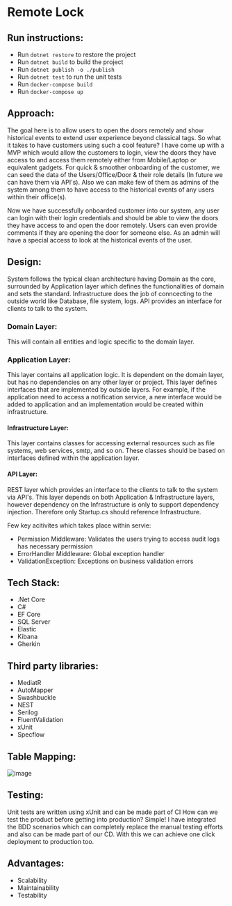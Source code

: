 # Remote Lock

## Run instructions:
- Run `dotnet restore` to restore the project
- Run `dotnet build` to build the project
- Run `dotnet publish -o ./publish`
- Run `dotnet test` to run the unit tests
- Run `docker-compose build`
- Run `docker-compose up`

## Approach:
The goal here is to allow users to open the doors remotely and show historical events to extend user experience beyond classical tags. So what it takes to have customers using such a cool feature? I have come up with a MVP which would allow the customers to login, view the doors they have access to and access them remotely either from Mobile/Laptop or equivalent gadgets. For quick & smoother onboarding of the customer, we can seed the data of the Users/Office/Door & their role details (In future we can have them via API's). Also we can make few of them as admins of the system among them to have access to the historical events of any users within their office(s).

Now we have successfully onboarded customer into our system, any user can login with their login credentials and should be able to view the doors they have access to and open the door remotely. Users can even provide comments if they are opening the door for someone else. As an admin will have a special access to look at the historical events of the user.

## Design:
System follows the typical clean architecture having Domain as the core, surrounded by Application layer which defines the functionalities of domain and sets the standard. Infrastructure does the job of conncecting to the outside world like Database, file system, logs. API provides an interface for clients to talk to the system.

### Domain Layer:
This will contain all entities and logic specific to the domain layer.

### Application Layer:
This layer contains all application logic. It is dependent on the domain layer, but has no dependencies on any other layer or project. This layer defines interfaces that are implemented by outside layers. For example, if the application need to access a notification service, a new interface would be added to application and an implementation would be created within infrastructure.

#### Infrastructure Layer:
This layer contains classes for accessing external resources such as file systems, web services, smtp, and so on. These classes should be based on interfaces defined within the application layer.

#### API Layer:
REST layer which provides an interface to the clients to talk to the system via API's. This layer depends on both Application & Infrastructure layers, however dependency on the Infrastructure is only to support dependency injection. Therefore only Startup.cs should reference Infrastructure.

Few key acitivites which takes place within servie:
- Permission Middleware: Validates the users trying to access audit logs has necessary permission
- ErrorHandler Middleware: Global exception handler
- ValidationException: Exceptions on business validation errors

## Tech Stack:
- .Net Core
- C#
- EF Core
- SQL Server
- Elastic
- Kibana
- Gherkin

## Third party libraries:
- MediatR
- AutoMapper
- Swashbuckle
- NEST
- Serilog
- FluentValidation
- xUnit
- Specflow

## Table Mapping:
![image]()

## Testing:
Unit tests are written using xUnit and can be made part of CI
How can we test the product before getting into production? Simple! I have integrated the BDD scenarios which can completely replace the manual testing efforts and also can be made part of our CD. With this we can achieve one click deployment to production too.

## Advantages:
- Scalability
- Maintainability
- Testability
